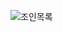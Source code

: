![조인목록](https://user-images.githubusercontent.com/84116509/156717354-1983c672-95f8-4810-8b41-52ed81876e66.jpg)
